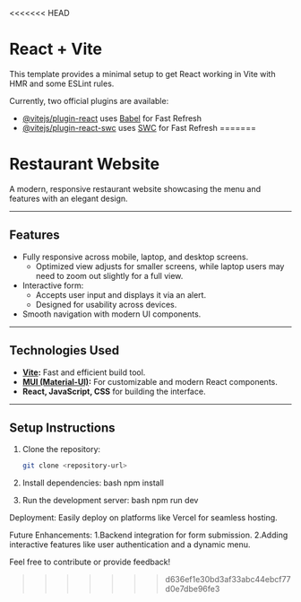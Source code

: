 <<<<<<< HEAD
# React + Vite

This template provides a minimal setup to get React working in Vite with HMR and some ESLint rules.

Currently, two official plugins are available:

- [@vitejs/plugin-react](https://github.com/vitejs/vite-plugin-react/blob/main/packages/plugin-react/README.md) uses [Babel](https://babeljs.io/) for Fast Refresh
- [@vitejs/plugin-react-swc](https://github.com/vitejs/vite-plugin-react-swc) uses [SWC](https://swc.rs/) for Fast Refresh
=======

# Restaurant Website

A modern, responsive restaurant website showcasing the menu and features with an elegant design.

---

## **Features**
- Fully responsive across mobile, laptop, and desktop screens.
  - Optimized view adjusts for smaller screens, while laptop users may need to zoom out slightly for a full view.
- Interactive form:
  - Accepts user input and displays it via an alert.
  - Designed for usability across devices.
- Smooth navigation with modern UI components.

---

## **Technologies Used**
- **[Vite](https://vitejs.dev/):** Fast and efficient build tool. 
- **[MUI (Material-UI)](https://mui.com/):** For customizable and modern React components.
- **React, JavaScript, CSS** for building the interface.

---

## **Setup Instructions**
1. Clone the repository:
   ```bash
   git clone <repository-url>
2. Install dependencies:
    bash
    npm install

3. Run the development server:
    bash
    npm run dev

Deployment:
  Easily deploy on platforms like Vercel for seamless hosting.

Future Enhancements:
  1.Backend integration for form submission.
  2.Adding interactive features like user authentication and a dynamic menu.

Feel free to contribute or provide feedback!

>>>>>>> d636ef1e30bd3af33abc44ebcf77d0e7dbe96fe3
